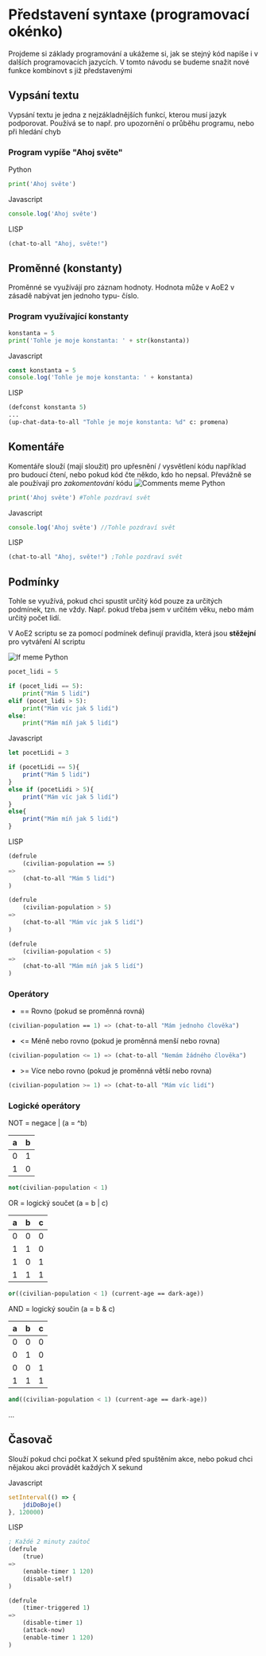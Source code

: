 # Představení syntaxe (programovací okénko)
Projdeme si základy programování a ukážeme si, jak se stejný kód napíše i v dalších programovacích jazycích.
V tomto návodu se budeme snažit nové funkce kombinovt s již představenými

## Vypsání textu
Vypsání textu je jedna z nejzákladnějších funkcí, kterou musí jazyk podporovat. Používá se to např. pro upozornění o průběhu programu, nebo při hledání chyb

### Program vypíše "Ahoj světe"
Python
``` python
print('Ahoj světe')
```
Javascript
``` javascript
console.log('Ahoj světe')
```
LISP
``` lisp
(chat-to-all "Ahoj, světe!")
```
## Proměnné (konstanty)
Proměnné se využívájí pro záznam hodnoty. Hodnota může v AoE2 v zásadě nabývat jen jednoho typu- číslo.

### Program využívající konstanty
``` python
konstanta = 5
print('Tohle je moje konstanta: ' + str(konstanta))
```
Javascript
``` javascript
const konstanta = 5
console.log('Tohle je moje konstanta: ' + konstanta)
```
LISP
``` lisp
(defconst konstanta 5)
...
(up-chat-data-to-all "Tohle je moje konstanta: %d" c: promena)
```

## Komentáře
Komentáře slouží (mají sloužit) pro upřesnění / vysvětlení kódu například pro budoucí čtení, nebo pokud kód čte někdo, kdo ho nepsal. Převážně se ale používají pro *zakomentování* kódu
![Comments meme](./assets/comments.jpg)
Python
``` python
print('Ahoj světe') #Tohle pozdraví svět
```
Javascript
``` javascript
console.log('Ahoj světe') //Tohle pozdraví svět
```
LISP
``` lisp
(chat-to-all "Ahoj, světe!") ;Tohle pozdraví svět
```

## Podmínky
Tohle se využívá, pokud chci spustit určitý kód pouze za určitých podmínek, tzn. ne vždy.
Např. pokud třeba jsem v určitém věku, nebo mám určitý počet lidí.

V AoE2 scriptu se za pomocí podmínek definují pravidla, která jsou **stěžejní** pro vytváření AI scriptu

![If meme](./assets/ifmeme.jpeg)
Python
``` python
pocet_lidi = 5

if (pocet_lidi == 5):
    print("Mám 5 lidí")
elif (pocet_lidi > 5):
    print("Mám víc jak 5 lidí")
else:
    print("Mám míň jak 5 lidí")
```
Javascript
``` javascript
let pocetLidi = 3

if (pocetLidi == 5){
    print("Mám 5 lidí")
}
else if (pocetLidi > 5){
    print("Mám víc jak 5 lidí")
}
else{
    print("Mám míň jak 5 lidí")
}
```
LISP
``` lisp
(defrule
    (civilian-population == 5)
=>
    (chat-to-all "Mám 5 lidí")
)

(defrule
    (civilian-population > 5)
=>
    (chat-to-all "Mám víc jak 5 lidí")
)

(defrule
    (civilian-population < 5)
=>
    (chat-to-all "Mám míň jak 5 lidí")
)
```

### Operátory
- == Rovno (pokud se proměnná rovná)
```lisp
(civilian-population == 1) => (chat-to-all "Mám jednoho člověka")
```
- <= Méně nebo rovno (pokud je proměnná menší nebo rovna)
```lisp
(civilian-population <= 1) => (chat-to-all "Nemám žádného člověka")
```
- \>= Více nebo rovno (pokud je proměnná větší nebo rovna)
```lisp
(civilian-population >= 1) => (chat-to-all "Mám víc lidí")
```

### Logické operátory

NOT = negace | (a = ^b)

| a | b |
|---|---|
| 0 | 1 |
| 1 | 0 |

```lisp
not(civilian-population < 1)
```

OR = logický součet (a = b | c)

| a | b | c |
|---|---|---|
| 0 | 0 | 0 |
| 1 | 1 | 0 |
| 1 | 0 | 1 |
| 1 | 1 | 1 |

```lisp
or((civilian-population < 1) (current-age == dark-age))
```

AND = logický součin (a = b & c)

| a | b | c |
|---|---|---|
| 0 | 0 | 0 |
| 0 | 1 | 0 |
| 0 | 0 | 1 |
| 1 | 1 | 1 |

```lisp
and((civilian-population < 1) (current-age == dark-age))
```

...

## Časovač
Slouží pokud chci počkat X sekund před spuštěním akce, nebo pokud chci nějakou akci provádět každých X sekund

Javascript
``` javascript
setInterval(() => {
    jdiDoBoje()
}, 120000)
```
LISP
``` lisp
; Každé 2 minuty zaútoč
(defrule
    (true)
=>
    (enable-timer 1 120)
    (disable-self)
)

(defrule
    (timer-triggered 1)
=>
    (disable-timer 1)
    (attack-now)
    (enable-timer 1 120)
)
```
